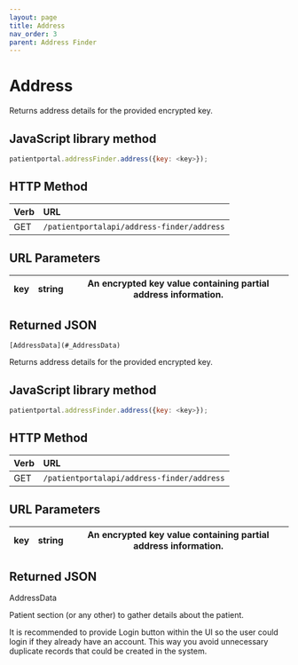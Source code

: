 ```yaml
---
layout: page
title: Address
nav_order: 3
parent: Address Finder
---
```


# Address

Returns address details for the provided encrypted key.

## JavaScript library method

```javascript
patientportal.addressFinder.address({key: <key>});
```

## HTTP Method

| Verb | URL                                               |
|:-----|:--------------------------------------------------|
| GET | `/patientportalapi/address-finder/address` |

## URL Parameters

| key | string | An encrypted key value containing partial address information. |
| --- | --- | --- |

## Returned JSON

```
[AddressData](#_AddressData)
```

Returns address details for the provided encrypted key.

## JavaScript library method

```javascript
patientportal.addressFinder.address({key: <key>});
```

## HTTP Method

| Verb | URL                                               |
|:-----|:--------------------------------------------------|
| GET | `/patientportalapi/address-finder/address` |

## URL Parameters

| key | string | An encrypted key value containing partial address information. |
| --- | --- | --- |

## Returned JSON

AddressData

Patient section (or any other) to gather details about the patient.

It is recommended to provide Login button within the UI so the user could login if they already have an account. This way you avoid unnecessary duplicate records that could be created in the system.
